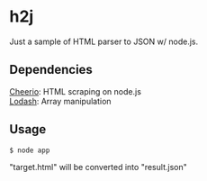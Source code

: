 # h2j

Just a sample of HTML parser to JSON w/ node.js.

## Dependencies

[Cheerio](https://github.com/cheeriojs/cheerio): HTML scraping on node.js  
[Lodash](https://lodash.com/): Array manipulation

## Usage
`$ node app`  

"target.html" will be converted into "result.json"
